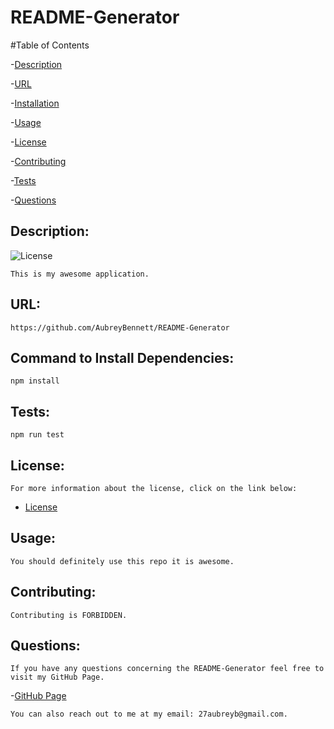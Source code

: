 
  # README-Generator

  #Table of Contents

  -[Description](#desctiption)

  -[URL](#url)

  -[Installation](#dependencies)

  -[Usage](#usage)

  -[License](#license)

  -[Contributing](#contributing)

  -[Tests](#tests)

  -[Questions](#questions)

  ## Description:
  ![License](https://img.shields.io/badge/License-MIT-blue.svg "License Badge")

    This is my awesome application.
  ## URL:
    https://github.com/AubreyBennett/README-Generator
  ## Command to Install Dependencies:
    npm install
  ## Tests:
    npm run test
  ## License:
    For more information about the license, click on the link below:
  - [License](https://opensource.org/;icenses/MIT)
  ## Usage:
    You should definitely use this repo it is awesome.
  ## Contributing:
    Contributing is FORBIDDEN.
  ## Questions:
    If you have any questions concerning the README-Generator feel free to visit my GitHub Page.

  -[GitHub Page](https://github.com/AubreyBennett)

    You can also reach out to me at my email: 27aubreyb@gmail.com.
